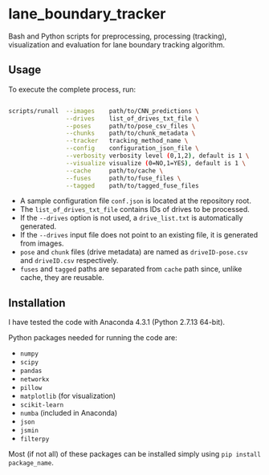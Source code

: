 # lane_boundary_tracker

Bash and Python scripts for preprocessing, processing (tracking), visualization and evaluation for lane boundary tracking algorithm.

## Usage

To execute the complete process, run:

```bash

scripts/runall  --images    path/to/CNN_predictions \
                --drives    list_of_drives_txt_file \
                --poses     path/to/pose_csv_files \
                --chunks    path/to/chunk_metadata \
                --tracker   tracking_method_name \
                --config    configuration_json_file \
                --verbosity verbosity level (0,1,2), default is 1 \
                --visualize visualize (0=NO,1=YES), default is 1 \
                --cache     path/to/cache \
                --fuses     path/to/fuse_files \
                --tagged    path/to/tagged_fuse_files
```

 - A sample configuration file `conf.json` is located at the repository root.
 - The `list_of_drives_txt_file` contains IDs of drives to be processed.
 - If the `--drives` option is not used, a `drive_list.txt` is automatically generated.
 - If the `--drives` input file does not point to an existing file, it is generated from images.
 - `pose` and `chunk` files (drive metadata) are named as `driveID-pose.csv` and `driveID.csv` respectively.
 - `fuses` and `tagged` paths are separated from `cache` path since, unlike cache, they are reusable. 
 

## Installation

I have tested the code with Anaconda 4.3.1 (Python 2.7.13 64-bit). 

Python packages needed for running the code are:

 - `numpy`
 - `scipy`
 - `pandas`
 - `networkx`
 - `pillow`
 - `matplotlib` (for visualization)
 - `scikit-learn`
 - `numba` (included in Anaconda)
 - `json`
 - `jsmin`
 - `filterpy`

Most (if not all) of these packages can be installed simply using `pip install package_name`.
